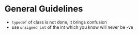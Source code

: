 # General Guidelines

-   `typedef` of class is not done, it brings confusion
-   use `unsigned int` of the int which you know will never be -ve
